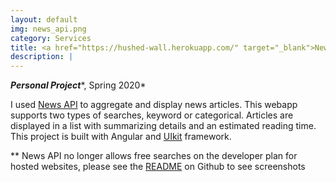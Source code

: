 ```yaml
---
layout: default
img: news_api.png
category: Services
title: <a href="https://hushed-wall.herokuapp.com/" target="_blank">News Api App</a>
description: |
---
```

***Personal Project****, Spring 2020*

I used [News API](https://newsapi.org/) to aggregate and display news articles. This webapp supports two types of searches, keyword or categorical. Articles are displayed in a list with summarizing details and an estimated reading time. This project is built with Angular and [UIkit](https://getuikit.com/) framework.

** News API no longer allows free searches on the developer plan for hosted websites, please see the [README](https://github.com/annagriffin/news-api-app) on Github to see screenshots